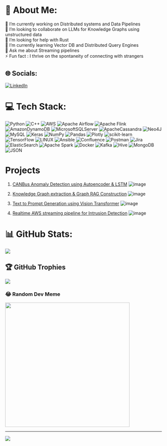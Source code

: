 # 💫 About Me:
🔭 I’m currently working on Distributed systems and Data Pipelines<br>👯 I’m looking to collaborate on LLMs for Knowledge Graphs using unstructured data <br>🤝 I’m looking for help with Rust<br>🌱 I’m currently learning Vector DB and Distributed Query Engines<br>💬 Ask me about Streaming pipelines<br>⚡ Fun fact : I thrive on the spontaneity of connecting with strangers


## 🌐 Socials:
[![LinkedIn](https://img.shields.io/badge/LinkedIn-%230077B5.svg?logo=linkedin&logoColor=white)](https://linkedin.com/in/www.linkedin.com/in/rahul-reddy-1020) 

# 💻 Tech Stack:
![Python](https://img.shields.io/badge/python-3670A0?style=for-the-badge&logo=python&logoColor=ffdd54) ![C++](https://img.shields.io/badge/c++-%2300599C.svg?style=for-the-badge&logo=c%2B%2B&logoColor=white) ![AWS](https://img.shields.io/badge/AWS-%23FF9900.svg?style=for-the-badge&logo=amazon-aws&logoColor=white) ![Apache Airflow](https://img.shields.io/badge/Apache%20Airflow-017CEE?style=for-the-badge&logo=Apache%20Airflow&logoColor=white) ![Apache Flink](https://img.shields.io/badge/Apache%20Flink-E6526F?style=for-the-badge&logo=Apache%20Flink&logoColor=white) ![AmazonDynamoDB](https://img.shields.io/badge/Amazon%20DynamoDB-4053D6?style=for-the-badge&logo=Amazon%20DynamoDB&logoColor=white) ![MicrosoftSQLServer](https://img.shields.io/badge/Microsoft%20SQL%20Sever-CC2927?style=for-the-badge&logo=microsoft%20sql%20server&logoColor=white) ![ApacheCassandra](https://img.shields.io/badge/cassandra-%231287B1.svg?style=for-the-badge&logo=apache-cassandra&logoColor=white) 	![Neo4J](https://img.shields.io/badge/Neo4j-008CC1?style=for-the-badge&logo=neo4j&logoColor=white) ![MySQL](https://img.shields.io/badge/mysql-%2300f.svg?style=for-the-badge&logo=mysql&logoColor=white) ![Keras](https://img.shields.io/badge/Keras-%23D00000.svg?style=for-the-badge&logo=Keras&logoColor=white) ![NumPy](https://img.shields.io/badge/numpy-%23013243.svg?style=for-the-badge&logo=numpy&logoColor=white) ![Pandas](https://img.shields.io/badge/pandas-%23150458.svg?style=for-the-badge&logo=pandas&logoColor=white) ![Plotly](https://img.shields.io/badge/Plotly-%233F4F75.svg?style=for-the-badge&logo=plotly&logoColor=white) ![scikit-learn](https://img.shields.io/badge/scikit--learn-%23F7931E.svg?style=for-the-badge&logo=scikit-learn&logoColor=white) ![TensorFlow](https://img.shields.io/badge/TensorFlow-%23FF6F00.svg?style=for-the-badge&logo=TensorFlow&logoColor=white) ![LINUX](https://img.shields.io/badge/Linux-FCC624?style=for-the-badge&logo=linux&logoColor=black) ![Ansible](https://img.shields.io/badge/ansible-%231A1918.svg?style=for-the-badge&logo=ansible&logoColor=white) ![Confluence](https://img.shields.io/badge/confluence-%23172BF4.svg?style=for-the-badge&logo=confluence&logoColor=white) ![Postman](https://img.shields.io/badge/Postman-FF6C37?style=for-the-badge&logo=postman&logoColor=white) ![Jira](https://img.shields.io/badge/jira-%230A0FFF.svg?style=for-the-badge&logo=jira&logoColor=white) ![ElasticSearch](https://img.shields.io/badge/-ElasticSearch-005571?style=for-the-badge&logo=elasticsearch) ![Apache Spark](https://img.shields.io/badge/Apache%20Spark-E25A1C?style=for-the-badge&logo=Apache%20Spark&logoColor=white) ![Docker](https://img.shields.io/badge/Docker-2496ED?style=for-the-badge&logo=Docker&logoColor=white) ![Kafka](https://img.shields.io/badge/Kafka-231F20?style=for-the-badge&logo=Apache%20Kafka&logoColor=white) ![Hive](https://img.shields.io/badge/Apache%20Hive-FDEE21?style=for-the-badge&logo=Apache%20Hive&logoColor=black) ![MongoDB](https://img.shields.io/badge/MongoDB-4EA94B?style=for-the-badge&logo=MongoDB&logoColor=white) ![JSON](https://img.shields.io/badge/JSON-000000?style=for-the-badge&logo=JSON&logoColor=white)

# Projects
1. [CANBus Anomaly Detection using Autoencoder & LSTM](https://github.com/gabriale99/Data270Project)
  ![image](https://github.com/user-attachments/assets/9f16693a-f2d4-40dc-90af-55995e575c7f)


3. [Knowledge Graph extraction & Graph RAG Construction](https://github.com/Rahulreddy1020/GraphRAG-298)
   ![image](https://github.com/user-attachments/assets/fea01e86-5b6e-4ec1-ab79-033238c83c87)

4. [Text to Prompt Generation using Vision Transformer](https://github.com/Rahulreddy1020/Stablediffusion-image2promt)
   ![image](https://github.com/user-attachments/assets/f007a559-df8f-47bf-b53f-5f7c4c49cda5)


6. [Realtime AWS streaming pipeline for Intrusion Detection](https://github.com/Rahulreddy1020/Streaming-data-pipeline)
   ![image](https://github.com/user-attachments/assets/780adc02-70e3-43b4-81c4-48e69f0ccccf)



# 📊 GitHub Stats:

![](https://github-readme-stats.vercel.app/api/top-langs/?username=rahulreddy1020&theme=dark&hide_border=false&include_all_commits=true&count_private=true&layout=compact)

## 🏆 GitHub Trophies
![](https://github-profile-trophy.vercel.app/?username=rahulreddy1020&theme=radical&no-frame=false&no-bg=true&margin-w=4)

### 😂 Random Dev Meme
<img src='https://randommeme-five.vercel.app/' style="height: 400px;"/>

---
[![](https://visitcount.itsvg.in/api?id=rahulreddy1020&icon=0&color=0)](https://visitcount.itsvg.in)

<!-- Proudly created with GPRM ( https://gprm.itsvg.in ) -->
